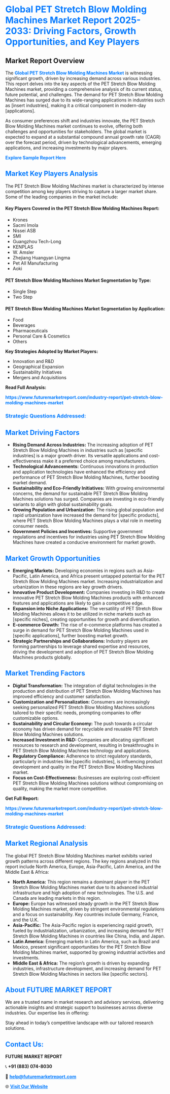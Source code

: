 <h1 style="color: #007BFF;">Global PET Stretch Blow Molding Machines Market Report 2025-2033: Driving Factors, Growth Opportunities, and Key Players</h1>

<section id="overview">
<h2>Market Report Overview</h2>
<p>The <a href="https://www.futuremarketreport.com/industry-report/pet-stretch-blow-molding-machines-market" style="color: #007BFF; text-decoration: none;"><strong>Global PET Stretch Blow Molding Machines Market</strong></a> is witnessing significant growth, driven by increasing demand across various industries. This report delves into the key aspects of the PET Stretch Blow Molding Machines market, providing a comprehensive analysis of its current status, future potential, and challenges. The demand for PET Stretch Blow Molding Machines has surged due to its wide-ranging applications in industries such as [insert industries], making it a critical component in modern-day [applications].</p>
<p>As consumer preferences shift and industries innovate, the PET Stretch Blow Molding Machines market continues to evolve, offering both challenges and opportunities for stakeholders. The global market is expected to expand at a substantial compound annual growth rate (CAGR) over the forecast period, driven by technological advancements, emerging applications, and increasing investments by major players.</p>
</section>

<section id="overview">
<p><a href="https://www.futuremarketreport.com/request-sample/reportId=52555" style="color: #007BFF; text-decoration: none;"><strong>Explore Sample Report Here</strong></a></p>
</section>

<section id="key-players">
<h2 style="color: #007BFF;">Market Key Players Analysis</h2>
<p>The PET Stretch Blow Molding Machines market is characterized by intense competition among key players striving to capture a larger market share. Some of the leading companies in the market include:</p>
<h4>Key Players Covered in the PET Stretch Blow Molding Machines Report:</h4>
<ul><li>Krones</li><li>Sacmi Imola</li><li>Nissei ASB</li><li>SMI</li><li>Guangzhou Tech-Long</li><li>KENPLAS</li><li>W. Amsler</li><li>Zhejiang Huangyan Lingma</li><li>Pet All Manufacturing</li><li>Aoki</li></ul>
<h4>PET Stretch Blow Molding Machines Market Segmentation by Type:</h4>
<ul><li>Single Step</li><li>Two Step</li></ul>

<h4>PET Stretch Blow Molding Machines Market Segmentation by Application:</h4>
<ul><li>Food</li><li>Beverages</li><li>Pharmaceuticals</li><li>Personal Care &amp; Cosmetics</li><li>Others</li></ul>
<p><strong>Key Strategies Adopted by Market Players:</strong></p>
<ul>
<li>Innovation and R&D</li>
<li>Geographical Expansion</li>
<li>Sustainability Initiatives</li>
<li>Mergers and Acquisitions</li>
</ul>
</section>

<section>
<p><strong>Read Full Analysis: </strong></p><a href="https://www.futuremarketreport.com/industry-report/pet-stretch-blow-molding-machines-market" style="color: #007BFF; text-decoration: none;"><strong>https://www.futuremarketreport.com/industry-report/pet-stretch-blow-molding-machines-market</strong></a>
<h3 style="color: #007BFF;">Strategic Questions Addressed:</h3>
</section>

<section id="driving-factors">
<h2 style="color: #007BFF;">Market Driving Factors</h2>
<ul>
<li><strong>Rising Demand Across Industries:</strong> The increasing adoption of PET Stretch Blow Molding Machines in industries such as [specific industries] is a major growth driver. Its versatile applications and cost-effectiveness make it a preferred choice among manufacturers.</li>
<li><strong>Technological Advancements:</strong> Continuous innovations in production and application technologies have enhanced the efficiency and performance of PET Stretch Blow Molding Machines, further boosting market demand.</li>
<li><strong>Sustainability and Eco-Friendly Initiatives:</strong> With growing environmental concerns, the demand for sustainable PET Stretch Blow Molding Machines solutions has surged. Companies are investing in eco-friendly variants to align with global sustainability goals.</li>
<li><strong>Growing Population and Urbanization:</strong> The rising global population and rapid urbanization have increased the demand for [specific products], where PET Stretch Blow Molding Machines plays a vital role in meeting consumer needs.</li>
<li><strong>Government Policies and Incentives:</strong> Supportive government regulations and incentives for industries using PET Stretch Blow Molding Machines have created a conducive environment for market growth.</li>
</ul>
</section>

<section id="growth-opportunities">
<h2 style="color: #007BFF;">Market Growth Opportunities</h2>
<ul>
<li><strong>Emerging Markets:</strong> Developing economies in regions such as Asia-Pacific, Latin America, and Africa present untapped potential for the PET Stretch Blow Molding Machines market. Increasing industrialization and urbanization in these regions are key growth drivers.</li>
<li><strong>Innovative Product Development:</strong> Companies investing in R&D to create innovative PET Stretch Blow Molding Machines products with enhanced features and applications are likely to gain a competitive edge.</li>
<li><strong>Expansion into Niche Applications:</strong> The versatility of PET Stretch Blow Molding Machines allows it to be utilized in niche markets such as [specific niches], creating opportunities for growth and diversification.</li>
<li><strong>E-commerce Growth:</strong> The rise of e-commerce platforms has created a surge in demand for PET Stretch Blow Molding Machines used in [specific applications], further boosting market growth.</li>
<li><strong>Strategic Partnerships and Collaborations:</strong> Industry players are forming partnerships to leverage shared expertise and resources, driving the development and adoption of PET Stretch Blow Molding Machines products globally.</li>
</ul>
</section>

<section id="trending-factors">
<h2 style="color: #007BFF;">Market Trending Factors</h2>
<ul>
<li><strong>Digital Transformation:</strong> The integration of digital technologies in the production and distribution of PET Stretch Blow Molding Machines has improved efficiency and customer satisfaction.</li>
<li><strong>Customization and Personalization:</strong> Consumers are increasingly seeking personalized PET Stretch Blow Molding Machines solutions tailored to their specific needs, prompting companies to offer customizable options.</li>
<li><strong>Sustainability and Circular Economy:</strong> The push towards a circular economy has driven demand for recyclable and reusable PET Stretch Blow Molding Machines solutions.</li>
<li><strong>Increased Investment in R&D:</strong> Companies are allocating significant resources to research and development, resulting in breakthroughs in PET Stretch Blow Molding Machines technology and applications.</li>
<li><strong>Regulatory Compliance:</strong> Adherence to strict regulatory standards, particularly in industries like [specific industries], is influencing product development and quality in the PET Stretch Blow Molding Machines market.</li>
<li><strong>Focus on Cost-Effectiveness:</strong> Businesses are exploring cost-efficient PET Stretch Blow Molding Machines solutions without compromising on quality, making the market more competitive.</li>
</ul>
</section>

<section>
<p><strong>Get Full Report: </strong></p><a href="https://www.futuremarketreport.com/industry-report/pet-stretch-blow-molding-machines-market" style="color: #007BFF; text-decoration: none;"><strong>https://www.futuremarketreport.com/industry-report/pet-stretch-blow-molding-machines-market</strong></a>
<h3 style="color: #007BFF;">Strategic Questions Addressed:</h3>
</section>


<section id="regional-analysis">
<h2 style="color: #007BFF;">Market Regional Analysis</h2>
<p>The global PET Stretch Blow Molding Machines market exhibits varied growth patterns across different regions. The key regions analyzed in this report include North America, Europe, Asia-Pacific, Latin America, and the Middle East & Africa:</p>
<ul>
<li><strong>North America:</strong> This region remains a dominant player in the PET Stretch Blow Molding Machines market due to its advanced industrial infrastructure and high adoption of new technologies. The U.S. and Canada are leading markets in this region.</li>
<li><strong>Europe:</strong> Europe has witnessed steady growth in the PET Stretch Blow Molding Machines market, driven by stringent environmental regulations and a focus on sustainability. Key countries include Germany, France, and the U.K.</li>
<li><strong>Asia-Pacific:</strong> The Asia-Pacific region is experiencing rapid growth, fueled by industrialization, urbanization, and increasing demand for PET Stretch Blow Molding Machines in countries like China, India, and Japan.</li>
<li><strong>Latin America:</strong> Emerging markets in Latin America, such as Brazil and Mexico, present significant opportunities for the PET Stretch Blow Molding Machines market, supported by growing industrial activities and investments.</li>
<li><strong>Middle East & Africa:</strong> The region’s growth is driven by expanding industries, infrastructure development, and increasing demand for PET Stretch Blow Molding Machines in sectors like [specific sectors].</li>
</ul>
</section>

<footer>
<h2 style="color: #007BFF;">About FUTURE MARKET REPORT</h2>
<p>We are a trusted name in market research and advisory services, delivering actionable insights and strategic support to businesses across diverse industries. Our expertise lies in offering:</p>

<p>Stay ahead in today’s competitive landscape with our tailored research solutions.</p>

<h2 style="color: #007BFF;">Contact Us:</h2>
<p><strong>FUTURE MARKET REPORT</strong></p>
<p>📞 <strong>+91 (883) 074-8030</strong></p>
<p>📧 <strong><a href="mailto:help@futuremarketreport.com" style="color: #007BFF;">help@futuremarketreport.com</a></strong></p>
<p>🌐 <strong><a href="https://www.futuremarketreport.com/" style="color: #007BFF;">Visit Our Website</a></strong></p>
</footer>